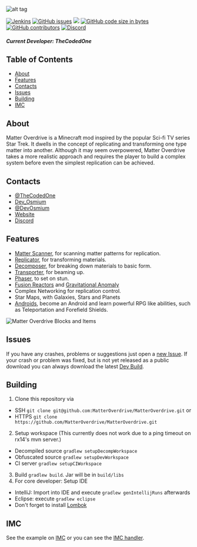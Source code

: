 ![alt tag](https://raw.githubusercontent.com/MatterOverdrive/MatterOverdrive/1.12.2/MatterOverdriveLogo.png)

[![Jenkins](https://img.shields.io/jenkins/s/http/jenkins.k-4u.nl/job/MatterOverdrive/.svg?style=for-the-badge)](http://jenkins.k-4u.nl/view/Astro/job/CLib/)
[![GitHub issues](https://img.shields.io/github/issues-raw/MatterOverdrive/MatterOverdrive.svg?style=for-the-badge)](https://github.com/MatterOverdrive/MatterOverdrive/issues)
[![](https://img.shields.io/github/issues-pr-raw/MatterOverdrive/MatterOverdrive.svg?style=for-the-badge)](https://github.com/MatterOverdrive/MatterOverdrive/pulls)
[![GitHub code size in bytes](https://img.shields.io/github/languages/code-size/MatterOverdrive/MatterOverdrive.svg?style=for-the-badge)](https://github.com/MatterOverdrive/MatterOverdrive)
[![GitHub contributors](https://img.shields.io/github/contributors/MatterOverdrive/MatterOverdrive.svg?style=for-the-badge)](https://github.com/MatterOverdrive/MatterOverdrive/graphs/contributors)
[![Discord](https://img.shields.io/discord/364844705864744961.svg?style=for-the-badge)](https://discord.gg/erEyCsW)

##### Current Developer: TheCodedOne

## Table of Contents
* [About](#about)
* [Features](#features)
* [Contacts](#contacts)
* [Issues](#issues)
* [Building](#building)
* [IMC](#imc)

## About
Matter Overdrive is a Minecraft mod inspired by the popular Sci-fi TV series Star Trek. It dwells in the concept of replicating and transforming one type matter into another.
Although it may seem overpowered, Matter Overdrive takes a more realistic approach and requires the player to build a complex system before even the simplest replication can be achieved.

## Contacts
* [@TheCodedOne](https://twitter.com/TheCodedOne)
* [Dev_Osmium](mailto:devosmium@gmail.com)
* [@DevOsmium](https://twitter.com/DevOsmium)
* [Website](http://devosmium.ddns.net/matteroverdrive/matteroverdrive.html)
* [Discord](https://discord.gg/PC5GXyQ)

## Features
* [Matter Scanner](https://mo.simeonradivoev.com/items/matter_scanner/), for scanning matter patterns for replication.
* [Replicator](https://mo.simeonradivoev.com/items/replicator/), for transforming materials.
* [Decomposer](https://mo.simeonradivoev.com/items/decomposer/), for breaking down materials to basic form.
* [Transporter](https://mo.simeonradivoev.com/items/transporter/), for beaming up.
* [Phaser](https://mo.simeonradivoev.com/items/phaser/), to set on stun.
* [Fusion Reactors](https://mo.simeonradivoev.com/fusion-reactor/) and [Gravitational Anomaly](https://mo.simeonradivoev.com/items/gravitational_anomaly/)
* Complex Networking for replication control.
* Star Maps, with Galaxies, Stars and Planets
* [Androids](https://mo.simeonradivoev.com/android-guide/), become an Android and learn powerful RPG like abilities, such as Teleportation and Forefield Shields.


![Matter Overdrive Blocks and Items](https://media-elerium.cursecdn.com/attachments/210/237/main_screenshot.png)

## Issues
If you have any crashes, problems or suggestions just open a [new Issue](https://github.com/MatterOverdrive/MatterOverdrive/issues/new).
If your crash or problem was fixed, but is not yet released as a public download you can always download the latest [Dev Build](https://mo.simeonradivoev.com/builds/).

## Building
1. Clone this repository via 
  - SSH `git clone git@github.com:MatterOverdrive/MatterOverdrive.git` or 
  - HTTPS `git clone https://github.com/MatterOverdrive/MatterOverdrive.git`
2. Setup workspace (This currently does not work due to a ping timeout on rx14's mvn server.)
  - Decompiled source `gradlew setupDecompWorkspace`
  - Obfuscated source `gradlew setupDevWorkspace`
  - CI server `gradlew setupCIWorkspace`
3. Build `gradlew build`. Jar will be in `build/libs`
4. For core developer: Setup IDE
  - IntelliJ: Import into IDE and execute `gradlew genIntellijRuns` afterwards
  - Eclipse: execute `gradlew eclipse`
  - Don't forget to install [Lombok](https://projectlombok.org)
  
## IMC
See the example on [IMC](https://github.com/MatterOverdrive/MatterOverdrive/blob/1.12.2/src/main/java/matteroverdrive/api/IMC.java) or you can see the [IMC handler](https://github.com/MatterOverdrive/MatterOverdrive/blob/1.12.2/src/main/java/matteroverdrive/imc/MOIMCHandler.java).
